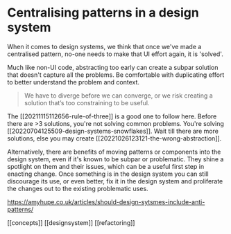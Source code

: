 # Centralising patterns in a design system

When it comes to design systems, we think that once we've made a centralised pattern, no-one needs to make that UI effort again, it is 'solved'.

Much like non-UI code, abstracting too early can create a subpar solution that doesn't capture all the problems. Be comfortable with duplicating effort to better understand the problem and context.

>We have to diverge before we can converge, or we risk creating a solution that’s too constraining to be useful.

The [[20211115112656-rule-of-three]] is a good one to follow here. Before there are >3 solutions, you're not solving common problems. You're solving [[20220704125509-design-systems-snowflakes]]. Wait till there are more solutions, else you may create [[20221026123121-the-wrong-abstraction]].

Alternatively, there are benefits of moving patterns or components into the design system, even if it's known to be subpar or problematic. They shine a spotlight on them and their issues, which can be a useful first step in enacting change. Once something is in the design system you can still discourage its use, or even better, fix it in the design system and proliferate the changes out to the existing problematic uses. 

https://amyhupe.co.uk/articles/should-design-sytsmes-include-anti-patterns/

[[concepts]]
[[designsystem]]
[[refactoring]]